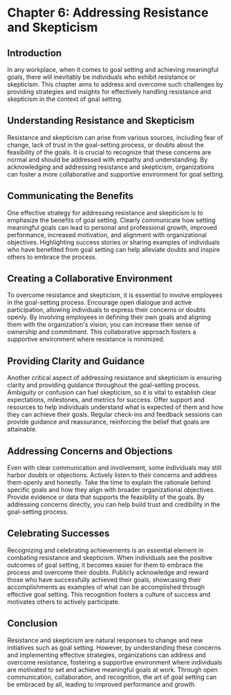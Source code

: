Chapter 6: Addressing Resistance and Skepticism
===============================================

Introduction
------------

In any workplace, when it comes to goal setting and achieving meaningful goals, there will inevitably be individuals who exhibit resistance or skepticism. This chapter aims to address and overcome such challenges by providing strategies and insights for effectively handling resistance and skepticism in the context of goal setting.

Understanding Resistance and Skepticism
---------------------------------------

Resistance and skepticism can arise from various sources, including fear of change, lack of trust in the goal-setting process, or doubts about the feasibility of the goals. It is crucial to recognize that these concerns are normal and should be addressed with empathy and understanding. By acknowledging and addressing resistance and skepticism, organizations can foster a more collaborative and supportive environment for goal setting.

Communicating the Benefits
--------------------------

One effective strategy for addressing resistance and skepticism is to emphasize the benefits of goal setting. Clearly communicate how setting meaningful goals can lead to personal and professional growth, improved performance, increased motivation, and alignment with organizational objectives. Highlighting success stories or sharing examples of individuals who have benefited from goal setting can help alleviate doubts and inspire others to embrace the process.

Creating a Collaborative Environment
------------------------------------

To overcome resistance and skepticism, it is essential to involve employees in the goal-setting process. Encourage open dialogue and active participation, allowing individuals to express their concerns or doubts openly. By involving employees in defining their own goals and aligning them with the organization's vision, you can increase their sense of ownership and commitment. This collaborative approach fosters a supportive environment where resistance is minimized.

Providing Clarity and Guidance
------------------------------

Another critical aspect of addressing resistance and skepticism is ensuring clarity and providing guidance throughout the goal-setting process. Ambiguity or confusion can fuel skepticism, so it is vital to establish clear expectations, milestones, and metrics for success. Offer support and resources to help individuals understand what is expected of them and how they can achieve their goals. Regular check-ins and feedback sessions can provide guidance and reassurance, reinforcing the belief that goals are attainable.

Addressing Concerns and Objections
----------------------------------

Even with clear communication and involvement, some individuals may still harbor doubts or objections. Actively listen to their concerns and address them openly and honestly. Take the time to explain the rationale behind specific goals and how they align with broader organizational objectives. Provide evidence or data that supports the feasibility of the goals. By addressing concerns directly, you can help build trust and credibility in the goal-setting process.

Celebrating Successes
---------------------

Recognizing and celebrating achievements is an essential element in combating resistance and skepticism. When individuals see the positive outcomes of goal setting, it becomes easier for them to embrace the process and overcome their doubts. Publicly acknowledge and reward those who have successfully achieved their goals, showcasing their accomplishments as examples of what can be accomplished through effective goal setting. This recognition fosters a culture of success and motivates others to actively participate.

Conclusion
----------

Resistance and skepticism are natural responses to change and new initiatives such as goal setting. However, by understanding these concerns and implementing effective strategies, organizations can address and overcome resistance, fostering a supportive environment where individuals are motivated to set and achieve meaningful goals at work. Through open communication, collaboration, and recognition, the art of goal setting can be embraced by all, leading to improved performance and growth.
